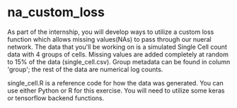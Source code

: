 # na_custom_loss

As part of the internship, you will develop ways to utilize a custom loss function which allows missing values(NAs) to pass through our nueral network. The data that you'll be working on is a simulated Single Cell count data with 4 groups of cells. Missing values are added completely at random to 15% of the data (single_cell.csv). Group metadata can be found in column 'group'; the rest of the data are numerical log counts.

single_cell.R is a reference code for how the data was generated. You can use either Python or R for this exercise. You will need to utilize some keras or tensorflow backend functions.
